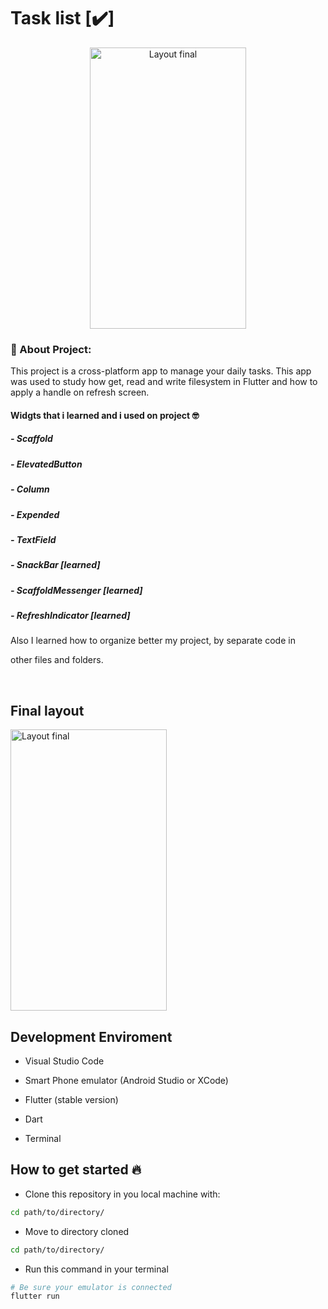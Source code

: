 
# Task list [:heavy_check_mark:]

<div align="center">
  <img src="https://i.imgur.com/5gTlze0.png" alt="Layout final" 			width="250" height="450"/>
</div>

### :page_with_curl: About Project:

This project is a cross-platform app to manage your daily tasks. This app was used to study how get, read and write filesystem in Flutter and how to apply a handle on refresh screen.

  

#### Widgts that i learned and i used on project :nerd_face:

##### - Scaffold

##### - ElevatedButton

##### - Column

##### - Expended

##### - TextField

##### - SnackBar [learned]

##### - ScaffoldMessenger [learned]

##### - RefreshIndicator [learned]

Also I learned how to organize better my project, by separate code in

other files and folders.

<br />

## Final layout

<div>
  <img src="https://imgur.com/3rf0TMu.gif" alt="Layout final" 			width="250" height="450"/>
</div>

## Development Enviroment

- Visual Studio Code

- Smart Phone emulator (Android Studio or XCode)

- Flutter (stable version)

- Dart

- Terminal

  
  

## How to get started :fire:

- Clone this repository in you local machine with:

  

```bash
cd path/to/directory/
```

  

- Move to directory cloned

```bash
cd path/to/directory/
```

- Run this command in your terminal

```bash
# Be sure your emulator is connected
flutter run
```